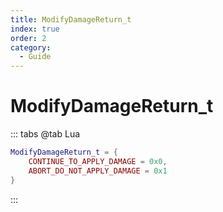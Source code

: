 ```yaml
---
title: ModifyDamageReturn_t
index: true
order: 2
category:
  - Guide
---
```


# ModifyDamageReturn_t
::: tabs
@tab Lua
```lua
ModifyDamageReturn_t = {
    CONTINUE_TO_APPLY_DAMAGE = 0x0,
    ABORT_DO_NOT_APPLY_DAMAGE = 0x1
}
```
:::